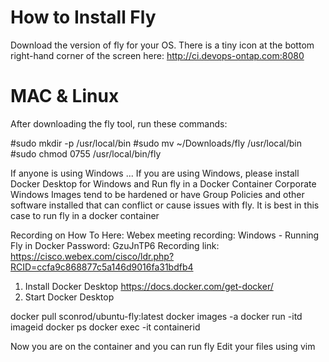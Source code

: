 How to Install Fly
====================

Download the version of fly for your OS.
There is a tiny icon at the bottom right-hand corner of the screen here:
http://ci.devops-ontap.com:8080

MAC & Linux
============
After downloading the fly tool, run these commands:

#sudo mkdir -p /usr/local/bin
#sudo mv ~/Downloads/fly /usr/local/bin
#sudo chmod 0755 /usr/local/bin/fly

If anyone is using Windows ...
If you are using Windows, please install Docker Desktop for Windows and Run fly in a Docker Container 
Corporate Windows Images tend to be hardened or have Group Policies and other software installed that can conflict or cause issues with fly.
It is best in this case to run fly in a docker container

Recording on How To Here:
Webex meeting recording: Windows - Running Fly in Docker
Password: GzuJnTP6
Recording link: https://cisco.webex.com/cisco/ldr.php?RCID=ccfa9c868877c5a146d9016fa31bdfb4

1. Install Docker Desktop
   https://docs.docker.com/get-docker/
2. Start Docker Desktop


docker pull sconrod/ubuntu-fly:latest
docker images -a
docker run -itd imageid
docker ps
docker exec -it containerid

Now you are on the container and you can run fly
Edit your files using vim




